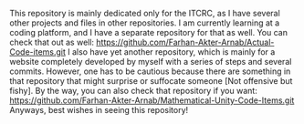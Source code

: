 This repository is mainly dedicated only for the ITCRC, as I have several other projects and files in other repositories.
I am currently learning at a coding platform, and I have a separate repository for that as well. You can check that out as well:
https://github.com/Farhan-Akter-Arnab/Actual-Code-items.git
I also have yet another repository, which is mainly for a website completely developed by myself with a series of steps and several commits.
However, one has to be cautious because there are something in that repository that might surprise or suffocate someone [Not offensive but fishy].
By the way, you can also check that repository if you want:
https://github.com/Farhan-Akter-Arnab/Mathematical-Unity-Code-Items.git
Anyways, best wishes in seeing this repository!
